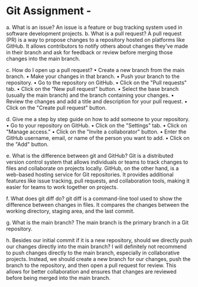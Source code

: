 # Git Assignment  - <krishnakishore163>

a. What is an issue?
An issue is a feature or bug tracking system used in software development projects. b. What is a pull request?
A pull request (PR) is a way to propose changes to a repository hosted on platforms like GitHub. It allows contributors to notify others about changes they've made in their branch and ask for feedback or review before merging those changes into the main branch.

c. How do I open up a pull request?
• Create a new branch from the main branch. • Make your changes in that branch. • Push your branch to the repository. • Go to the repository on GitHub. • Click on the "Pull requests" tab. • Click on the "New pull request" button. • Select the base branch (usually the main branch) and the branch containing your changes. • Review the changes and add a title and description for your pull request. • Click on the "Create pull request" button.

d. Give me a step by step guide on how to add someone to your repository.
• Go to your repository on GitHub. • Click on the "Settings" tab. • Click on "Manage access." • Click on the "Invite a collaborator" button. • Enter the GitHub username, email, or name of the person you want to add. • Click on the "Add" button.

e. What is the difference between git and GitHub?
Git is a distributed version control system that allows individuals or teams to track changes to files and collaborate on projects locally. GitHub, on the other hand, is a web-based hosting service for Git repositories. It provides additional features like issue tracking, pull requests, and collaboration tools, making it easier for teams to work together on projects.

f. What does git diff do?
git diff is a command-line tool used to show the difference between changes in files. It compares the changes between the working directory, staging area, and the last commit.

g. What is the main branch?
The main branch is the primary branch in a Git repository.

h. Besides our initial commit if it is a new repository, should we directly push our changes directly into the main branch?
I will definitely not recommend to push changes directly to the main branch, especially in collaborative projects. Instead, we should create a new branch for our changes, push the branch to the repository, and then open a pull request for review. This allows for better collaboration and ensures that changes are reviewed before being merged into the main branch.
